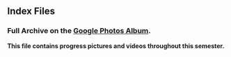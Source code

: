 ## Index Files
### Full Archive on the [Google Photos Album](https://photos.app.goo.gl/ZfBYK8EUVNoW4LV16).

**This file contains progress pictures and videos throughout this semester.**


